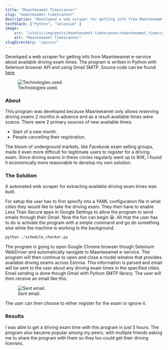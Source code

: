 ```yaml
---
title: "Maanteeamet Timescanner"
slug: "maanteeamet-timescanner"
description: "Developed a web scraper for getting info from Maanteeamet e-service about available driving exam times."
techStack: ["Python", "Selenium" ]
image: 
    src: "/static/img/posts/maanteeamet-timescanner/maanteeamet_timescanner_used_tech.png"
    alt: "Maanteeamet Timescanner"
slugDirectory: "/posts/"
---
```

Developed a web scraper for getting info from Maanteeamet e-service about available driving exam times.
The program is written in Python with Selenium browser API and using Gmail SMTP. Source code can be found [here](https://github.com/oskar-anderson/maanteeamet-timescanner)

<figure>
    <img src="/static/img/posts/maanteeamet-timescanner/maanteeamet_timescanner_used_tech.png" alt="Technologies used." />
    <figcaption>Technologies used.</figcaption>
</figure>

### About

This program was developed because Maanteeamet only allows reserving driving exams 2 months in advance and as a result available times were scarce.
There were 2 primary sources of new available times:

* Start of a new month.
* People cancelling their registration.

The bloom of underground markets, like Facebook exam selling groups, made it even more difficult for legitimate users to register for a driving exam.
Since driving exams in these circles regularly went up to 80€, I found it economically more reasonable to develop my own solution.

### The Solution

A automated web scraper for extracting available driving exam times was built.

For setup the user has to first specify into a YAML configuration file in what cities they would like to take the driving exam.
They then have to enable Less Than Secure apps in Google Settings to allow the program to send emails through their Gmail. 
Now the fun can begin 😃. 
All that the user has to do is activate the program with a simple command and go do something else while the machine is working in the background.

```python
python ./schedule_checker.py
```

The program is going to open Google Chrome browser though Selenium WebDriver and automatically navigate to Maanteeamet e-service.
The program will then continue to open and close a model window that provides available driving exams across Estonia.
This information is parsed and email will be sent to the user about any driving exam times in the specified cities.
Email sending is done though Gmail with Python SMTP library.
The user will then receive an email like this.

<figure>
    <img src="/static/img/posts/maanteeamet-timescanner/available-MTA-driving-exam-time-found.png" alt="Sent email." />
    <figcaption>Sent email.</figcaption>
</figure>

The user can then choose to either register for the exam or ignore it.

### Results

I was able to get a driving exam time with this program in just 5 hours.
The program also became popular among my peers, with multiple friends asking me to share the program with them so they too could get their driving licenses.
